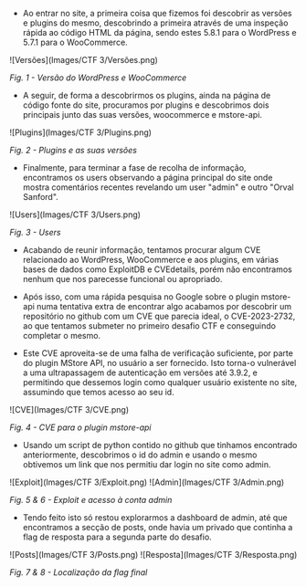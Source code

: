 - Ao entrar no site, a primeira coisa que fizemos foi descobrir as versões e plugins do mesmo, descobrindo a primeira através de uma inspeção rápida ao código HTML da página, sendo estes 5.8.1 para o WordPress e 5.7.1 para o WooCommerce.

![Versões](Images/CTF 3/Versões.png)

*Fig. 1 - Versão do WordPress e WooCommerce*


- A seguir, de forma a descobrirmos os plugins, ainda na página de código fonte do site, procuramos por plugins e descobrimos dois principais junto das suas versões, woocommerce e mstore-api.

![Plugins](Images/CTF 3/Plugins.png)

*Fig. 2 - Plugins e as suas versões*


- Finalmente, para terminar a fase de recolha de informação, encontramos os users observando a página principal do site onde mostra comentários recentes revelando um user "admin" e outro "Orval Sanford".

![Users](Images/CTF 3/Users.png)

*Fig. 3 - Users*


- Acabando de reunir informação, tentamos procurar algum CVE relacionado ao WordPress, WooCommerce e aos plugins, em várias bases de dados como ExploitDB e CVEdetails, porém não encontramos nenhum que nos parecesse funcional ou apropriado.

- Após isso, com uma rápida pesquisa no Google sobre o plugin mstore-api numa tentativa extra de encontrar algo acabamos por descobrir um repositório no github com um CVE que parecia ideal, o CVE-2023-2732, ao que tentamos submeter no primeiro desafio CTF e conseguindo completar o mesmo.

- Este CVE aproveita-se de uma falha de verificação suficiente, por parte do plugin MStore API, no usuário a ser fornecido. Isto torna-o vulnerável a uma ultrapassagem de autenticação em versões até 3.9.2, e permitindo que dessemos login como qualquer usuário existente no site, assumindo que temos acesso ao seu id.

![CVE](Images/CTF 3/CVE.png)

*Fig. 4 - CVE para o plugin mstore-api*


- Usando um script de python contido no github que tinhamos encontrado anteriormente, descobrimos o id do admin e usando o mesmo obtivemos um link que nos permitiu dar login no site como admin.

![Exploit](Images/CTF 3/Exploit.png)
![Admin](Images/CTF 3/Admin.png)

*Fig. 5 & 6 - Exploit e acesso à conta admin*


- Tendo feito isto só restou explorarmos a dashboard de admin, até que encontramos a secção de posts, onde havia um privado que continha a flag de resposta para a segunda parte do desafio.

![Posts](Images/CTF 3/Posts.png)
![Resposta](Images/CTF 3/Resposta.png)

*Fig. 7 & 8 - Localização da flag final*